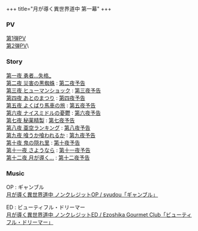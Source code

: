 +++
title="月が導く異世界道中 第一幕"
+++

### PV
[第1弾PV](https://www.youtube.com/watch?v=O7m7Rc6PwfE)\
[第2弾PV](https://www.youtube.com/watch?v=9KtypYdnDWY)\

### Story
[第一夜 勇者…失格_](https://tsukimichi.com/1st/story/ep01/)\
[第二夜 災害の黒蜘蛛](https://tsukimichi.com/1st/story/ep02/) : [第二夜予告](https://www.youtube.com/watch?v=S_OIQmzc5lU)\
[第三夜 ヒューマンショック](https://tsukimichi.com/1st/story/ep03/) : [第三夜予告](https://www.youtube.com/watch?v=pGmLgKFXLoI)\
[第四夜 あとのまつり](https://tsukimichi.com/1st/story/ep04/) : [第四夜予告](https://www.youtube.com/watch?v=pwDZAecUN2c)\
[第五夜 よくばり馬車の旅](https://tsukimichi.com/1st/story/ep05/) : [第五夜予告](https://www.youtube.com/watch?v=9xTzJQ0FXKs)\
[第六夜 ナイスミドルの憂鬱](https://tsukimichi.com/1st/story/ep06/) : [第六夜予告](https://www.youtube.com/watch?v=jo7PFY5hM-g)\
[第七夜 秘薬精製](https://tsukimichi.com/1st/story/ep07/) : [第七夜予告](https://www.youtube.com/watch?v=aS7i6bREM6o)\
[第八夜 亜空ランキング](https://tsukimichi.com/1st/story/ep08/) : [第八夜予告](https://www.youtube.com/watch?v=V_XWQfwu9s4)\
[第九夜 喰うか喰われるか](https://tsukimichi.com/1st/story/ep09/) : [第九夜予告](https://www.youtube.com/watch?v=eU1WIkfhl1A)\
[第十夜 鬼の隠れ里](https://tsukimichi.com/1st/story/ep10/) : [第十夜予告](https://www.youtube.com/watch?v=CgBABYiHGNg)\
[第十一夜 さようなら](https://tsukimichi.com/1st/story/ep11/) : [第十一夜予告](https://www.youtube.com/watch?v=nayhWVDxkyU)\
[第十二夜 月が導く…](https://tsukimichi.com/1st/story/ep12/) : [第十二夜予告](https://www.youtube.com/watch?v=2l_MmEMk-Vs)

### Music
OP : ギャンブル\
[月が導く異世界道中 ノンクレジットOP / syudou「ギャンブル」](https://www.youtube.com/watch?v=EcAEWAQR9M4)

ED : ビューティフル・ドリーマー\
[月が導く異世界道中 ノンクレジットED / Ezoshika Gourmet Club「ビューティフル・ドリーマー」](https://www.youtube.com/watch?v=UbFJuzkkqYE)



